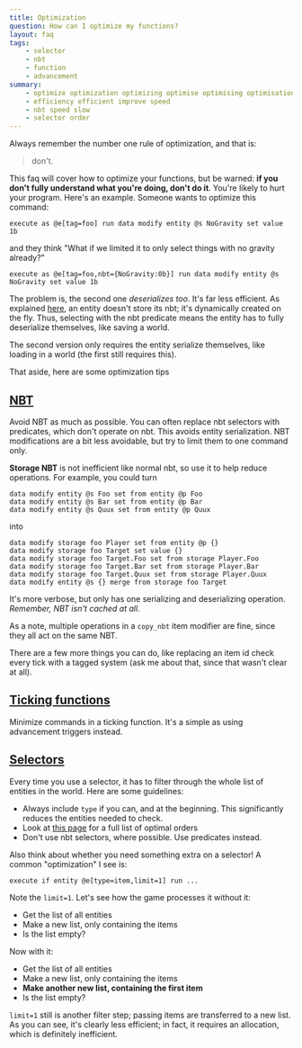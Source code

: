 ```yaml
---
title: Optimization
question: How can I optimize my functions?
layout: faq
tags:
    - selector
    - nbt
    - function
    - advancement
summary:
    - optimize optimization optimizing optimise optimising optimisation
    - efficiency efficient improve speed
    - nbt speed slow
    - selector order
---
```


Always remember the number one rule of optimization, and that is:

> don't.

This faq will cover how to optimize your functions, but be warned: **if you don't fully understand what you're doing, don't do it**. You're likely to hurt your program. Here's an example. Someone wants to optimize this command:
```
execute as @e[tag=foo] run data modify entity @s NoGravity set value 1b
```
and they think "What if we limited it to only select things with no gravity already?"
```
execute as @e[tag=foo,nbt={NoGravity:0b}] run data modify entity @s NoGravity set value 1b
```
The problem is, the second one *deserializes too*. It's far less efficient. As explained [here](playernbt.md), an entity doesn't store its nbt; it's dynamically created on the fly. Thus, selecting with the nbt predicate means the entity has to fully deserialize themselves, like saving a world.

The second version only requires the entity serialize themselves, like loading in a world (the first still requires this).

That aside, here are some optimization tips

## [NBT](#nbt)

Avoid NBT as much as possible. You can often replace nbt selectors with predicates, which don't operate on nbt. This avoids entity serialization. NBT modifications are a bit less avoidable, but try to limit them to one command only.

**Storage NBT** is not inefficient like normal nbt, so use it to help reduce operations. For example, you could turn
```
data modify entity @s Foo set from entity @p Foo
data modify entity @s Bar set from entity @p Bar
data modify entity @s Quux set from entity @p Quux
```
into
```
data modify storage foo Player set from entity @p {}
data modify storage foo Target set value {}
data modify storage foo Target.Foo set from storage Player.Foo
data modify storage foo Target.Bar set from storage Player.Bar
data modify storage foo Target.Quux set from storage Player.Quux
data modify entity @s {} merge from storage foo Target
```
It's more verbose, but only has one serializing and deserializing operation. *Remember, NBT isn't cached at all*.

As a note, multiple operations in a `copy_nbt` item modifier are fine, since they all act on the same NBT.

There are a few more things you can do, like replacing an item id check every tick with a tagged system (ask me about that, since that wasn't clear at all).

## [Ticking functions](#ticking)

Minimize commands in a ticking function. It's a simple as using advancement triggers instead.

## [Selectors](#selectors)
Every time you use a selector, it has to filter through the whole list of entities in the world. Here are some guidelines:

- Always include `type` if you can, and at the beginning. This significantly reduces the entities needed to check.
- Look at [this page](https://minecraftcommands.github.io/commanders-handbook/selector-argument-order) for a full list of optimal orders
- Don't use nbt selectors, where possible. Use predicates instead.

Also think about whether you need something extra on a selector! A common "optimization" I see is:
```
execute if entity @e[type=item,limit=1] run ...
```
Note the `limit=1`. Let's see how the game processes it without it:

- Get the list of all entities
- Make a new list, only containing the items
- Is the list empty?

Now with it:

- Get the list of all entities
- Make a new list, only containing the items
- **Make another new list, containing the first item**
- Is the list empty?

`limit=1` still is another filter step; passing items are transferred to a new list. As you can see, it's clearly less efficient; in fact, it requires an allocation, which is definitely inefficient.
